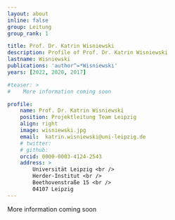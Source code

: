 ```yaml
---
layout: about
inline: false
group: Leitung
group_rank: 1

title: Prof. Dr. Katrin Wisniewski
description: Profile of Prof. Dr. Katrin Wisniewski
lastname: Wisniewski
publications: 'author^=*Wisniewski'
years: [2022, 2020, 2017]

#teaser: >
#    More information coming soon

profile:
    name: Prof. Dr. Katrin Wisniewski
    position: Projektleitung Team Leipzig
    align: right
    image: wisniewski.jpg
    email:  katrin.wisniewski@uni-leipzig.de
    # twitter:
    # github:
    orcid: 0000-0003-4124-2543
    address: >
        Universität Leipzig <br />
        Herder-Institut <br />
        Beethovenstraße 15 <br />
        04107 Leipzig
---
```


More information coming soon